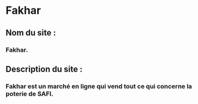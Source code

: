 # Fakhar
## Nom du site : 
### Fakhar.
## Description du site : 
### Fakhar est un marché en ligne qui vend tout ce qui concerne la poterie de SAFI.
